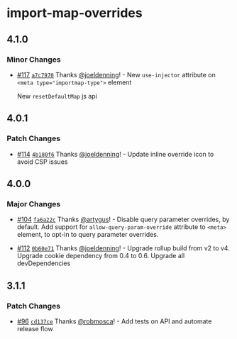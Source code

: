 # import-map-overrides

## 4.1.0

### Minor Changes

- [#117](https://github.com/single-spa/import-map-overrides/pull/117) [`a7c7970`](https://github.com/single-spa/import-map-overrides/commit/a7c79702f9a6bc17fdf47fe6f2d4806330bbcf6c) Thanks [@joeldenning](https://github.com/joeldenning)! - New `use-injector` attribute on `<meta type="importmap-type">` element

  New `resetDefaultMap` js api

## 4.0.1

### Patch Changes

- [#114](https://github.com/single-spa/import-map-overrides/pull/114) [`4b180f6`](https://github.com/single-spa/import-map-overrides/commit/4b180f6f34d9a7b6153838819e3b68861158bf39) Thanks [@joeldenning](https://github.com/joeldenning)! - Update inline override icon to avoid CSP issues

## 4.0.0

### Major Changes

- [#104](https://github.com/single-spa/import-map-overrides/pull/104) [`fa6a22c`](https://github.com/single-spa/import-map-overrides/commit/fa6a22c27e786c88c314efe532871ff15d5089e0) Thanks [@artygus](https://github.com/artygus)! - Disable query parameter overrides, by default. Add support for `allow-query-param-override` attribute to `<meta>` element, to opt-in to query parameter overrides.

- [#112](https://github.com/single-spa/import-map-overrides/pull/112) [`0b60e71`](https://github.com/single-spa/import-map-overrides/commit/0b60e71da26b762d023fd304d430ae39126f8643) Thanks [@joeldenning](https://github.com/joeldenning)! - Upgrade rollup build from v2 to v4. Upgrade cookie dependency from 0.4 to 0.6. Upgrade all devDependencies

## 3.1.1

### Patch Changes

- [#96](https://github.com/single-spa/import-map-overrides/pull/96) [`cd137ce`](https://github.com/single-spa/import-map-overrides/commit/cd137ce9edcbf7d3c5571e1c630c21bdee81979e) Thanks [@robmosca](https://github.com/robmosca)! - Add tests on API and automate release flow
